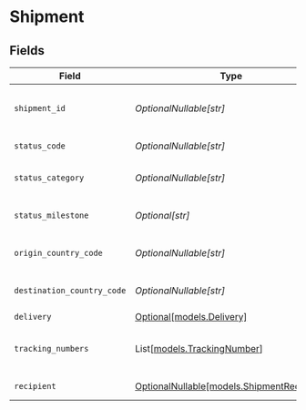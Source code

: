 # Shipment


## Fields

| Field                                                                                            | Type                                                                                             | Required                                                                                         | Description                                                                                      |
| ------------------------------------------------------------------------------------------------ | ------------------------------------------------------------------------------------------------ | ------------------------------------------------------------------------------------------------ | ------------------------------------------------------------------------------------------------ |
| `shipment_id`                                                                                    | *OptionalNullable[str]*                                                                          | :heavy_minus_sign:                                                                               | Unique identifier of the parcel in Ship24 system.                                                |
| `status_code`                                                                                    | *OptionalNullable[str]*                                                                          | :heavy_minus_sign:                                                                               | [statusCode](https://docs.ship24.com/status/#statuscode-and-statuscategory) of the shipment.     |
| `status_category`                                                                                | *OptionalNullable[str]*                                                                          | :heavy_minus_sign:                                                                               | [statusCategory](https://docs.ship24.com/status/#statuscode-and-statuscategory) of the shipment. |
| `status_milestone`                                                                               | *Optional[str]*                                                                                  | :heavy_minus_sign:                                                                               | [statusMilestone](https:docs.ship24.com/status/#statusmilestone) of the shipment.                |
| `origin_country_code`                                                                            | *OptionalNullable[str]*                                                                          | :heavy_minus_sign:                                                                               | Detected country code of origin.                                                                 |
| `destination_country_code`                                                                       | *OptionalNullable[str]*                                                                          | :heavy_minus_sign:                                                                               | Detected country code of destination.                                                            |
| `delivery`                                                                                       | [Optional[models.Delivery]](../models/delivery.md)                                               | :heavy_minus_sign:                                                                               | N/A                                                                                              |
| `tracking_numbers`                                                                               | List[[models.TrackingNumber](../models/trackingnumber.md)]                                       | :heavy_minus_sign:                                                                               | List of tracking numbers linked to the shipment.                                                 |
| `recipient`                                                                                      | [OptionalNullable[models.ShipmentRecipient]](../models/shipmentrecipient.md)                     | :heavy_minus_sign:                                                                               | Information on the recipient.                                                                    |